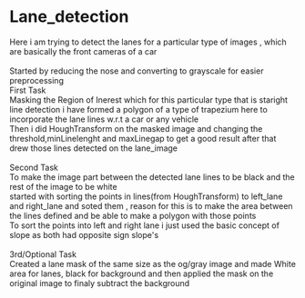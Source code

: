 # Lane_detection
Here i am trying to detect the lanes for a particular type of images , which are basically the front cameras of a car
<br>
<br>
Started by reducing the nose and converting to grayscale for easier preprocessing 
<br>
First Task
<br>
Masking the Region of Inerest which for this particular type that is staright line detection i have formed a polygon of a type of trapezium here to incorporate the lane lines w.r.t a car or any vehicle 
<br>
Then i did HoughTransform on the masked image and changing the threshold,minLinelenght and maxLinegap to get a good result after that 
<br>
drew those lines detected on the lane_image
<br>
<br>
Second Task
<br>
To make the image part between the detected lane lines to be black and the rest of the image to be white
<br>
started with sorting the points in lines(from HoughTransform) to left_lane and right_lane and soted them , reason for this is to make the area between 
<br>
the lines defined and be able to make a polygon with those points 
<br>
To sort the points into left and right lane i just used the basic concept of slope as both had opposite sign slope's
<br>
<br>
3rd/Optional Task
<br>
Created a lane mask of the same size as the og/gray image and made White area for lanes, black for background and then applied the mask on the original image to finaly subtract the background
